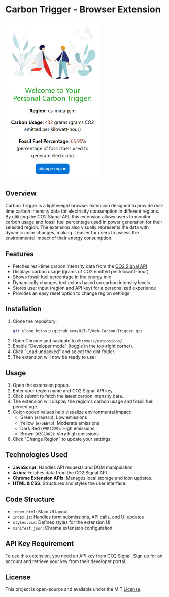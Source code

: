# Carbon Trigger - Browser Extension

<span style="display: inline-block;">
    <img src="external_resources\data.png" alt="Image 2" width="300" height="500">
</span>

## Overview
Carbon Trigger is a lightweight browser extension designed to provide real-time carbon intensity data for electricity consumption in different regions. By utilizing the CO2 Signal API, this extension allows users to monitor carbon usage and fossil fuel percentage used in power generation for their selected region. The extension also visually represents the data with dynamic color changes, making it easier for users to assess the environmental impact of their energy consumption.

## Features
- Fetches real-time carbon intensity data from the [CO2 Signal API](https://www.co2signal.com/)
- Displays carbon usage (grams of CO2 emitted per kilowatt-hour)
- Shows fossil fuel percentage in the energy mix
- Dynamically changes text colors based on carbon intensity levels
- Stores user input (region and API key) for a personalized experience
- Provides an easy reset option to change region settings

## Installation
1. Clone the repository:
   ```bash
   git clone https://github.com/HiT-T/Web-Carbon-Trigger.git
   ```
2. Open Chrome and navigate to `chrome://extensions/`.
3. Enable "Developer mode" (toggle in the top-right corner).
4. Click "Load unpacked" and select the dist folder.
5. The extension will now be ready to use!

## Usage
1. Open the extension popup.
2. Enter your region name and CO2 Signal API key.
3. Click submit to fetch the latest carbon intensity data.
4. The extension will display the region's carbon usage and fossil fuel percentage.
5. Color-coded values help visualize environmental impact:
   - Green (`#2AA364`): Low emissions
   - Yellow (`#F5EB4D`): Moderate emissions
   - Dark Red (`#9E4229`): High emissions
   - Brown (`#381D02`): Very high emissions
6. Click "Change Region" to update your settings.

## Technologies Used
- **JavaScript**: Handles API requests and DOM manipulation.
- **Axios**: Fetches data from the CO2 Signal API.
- **Chrome Extension APIs**: Manages local storage and icon updates.
- **HTML & CSS**: Structures and styles the user interface.

## Code Structure
- `index.html`: Main UI layout
- `index.js`: Handles form submissions, API calls, and UI updates
- `styles.css`: Defines styles for the extension UI
- `manifest.json`: Chrome extension configuration

## API Key Requirement
To use this extension, you need an API key from [CO2 Signal](https://www.co2signal.com/). Sign up for an account and retrieve your key from their developer portal.

## License
This project is open-source and available under the MIT [License](License).
